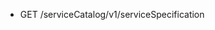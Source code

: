 <!--
    ATTENTION: This file was generated via gradle!
               Do NOT manually edit this file! Any such changes will be overwritten!
-->

* GET /serviceCatalog/v1/serviceSpecification
